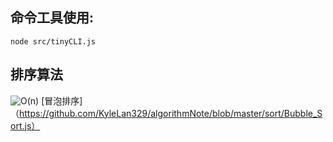 ## 命令工具使用:
```
node src/tinyCLI.js
```
## 排序算法
![O(n)](http://mmbiz.qpic.cn/mmbiz_png/Ng7bJHbt4kGuG4LJEibj1ALSc2G8JKtak4pKMdaTZTMdbQOrt3bSv8ldR4uG0OlKu2S3yauXhTGDK9K6JMaHOww/640?wx_fmt=png&tp=webp&wxfrom=5&wx_lazy=1)
[冒泡排序]（https://github.com/KyleLan329/algorithmNote/blob/master/sort/Bubble_Sort.js）
